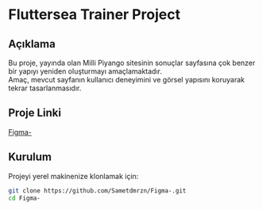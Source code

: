 # Fluttersea Trainer Project

## Açıklama

Bu proje, yayında olan Milli Piyango sitesinin sonuçlar sayfasına çok benzer bir yapıyı yeniden oluşturmayı amaçlamaktadır.  
Amaç, mevcut sayfanın kullanıcı deneyimini ve görsel yapısını koruyarak tekrar tasarlanmasıdır.


## Proje Linki

[Figma-](https://github.com/Sametdmrzn/Figma-)



## Kurulum

Projeyi yerel makinenize klonlamak için:

```bash
git clone https://github.com/Sametdmrzn/Figma-.git
cd Figma-
